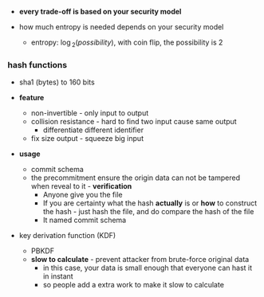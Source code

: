 - **every trade-off is based on your security model**

- how much entropy is needed depends on your security model
	- entropy: $\log{_2}(possibility)$, with coin flip, the possibility is 2

### hash functions

- sha1 (bytes) to 160 bits

- **feature**
	- non-invertible - only input to output
	- collision resistance - hard to find two input cause same output
		- differentiate different identifier
	- fix size output - squeeze big input
- **usage**
	- commit schema
	- the precommitment ensure the origin data can not be tampered when reveal to it - **verification**
		- Anyone give you the file
		- If you are certainty what the hash **actually** is or **how** to construct the hash - just hash the file, and do compare the hash of the file
		- It named commit schema

- key derivation function (KDF)
	- PBKDF
	- **slow to calculate** - prevent attacker from brute-force original data
		- in this case, your data is small enough that everyone can hast it in instant
		- so people add a extra work to make it slow to calculate